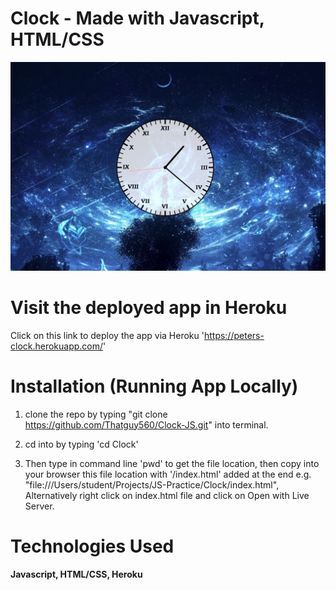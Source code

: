 # Clock - Made with Javascript, HTML/CSS

<img src="Assets/Screenshot 2020-08-04 at 13.21.44.png" />

# Visit the deployed app in Heroku

Click on this link to deploy the app via Heroku 'https://peters-clock.herokuapp.com/'

# Installation (Running App Locally)

1. clone the repo by typing "git clone https://github.com/Thatguy560/Clock-JS.git" into terminal.

2. cd into by typing 'cd Clock'

3. Then type in command line 'pwd' to get the file location, then copy into your browser this file location with '/index.html' added at the end e.g. "file:///Users/student/Projects/JS-Practice/Clock/index.html", Alternatively right click on index.html file and click on Open with Live Server.

# Technologies Used

#### Javascript, HTML/CSS, Heroku
